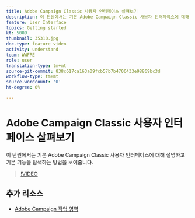 ```yaml
---
title: Adobe Campaign Classic 사용자 인터페이스 살펴보기
description: 이 단원에서는 기본 Adobe Campaign Classic 사용자 인터페이스에 대해 설명하고 기본 기능을 탐색하는 방법을 보여줍니다.
feature: User Interface
topics: Getting started
kt: 5009
thumbnail: 35310.jpg
doc-type: feature video
activity: understand
team: WWFRE
role: user
translation-type: tm+mt
source-git-commit: 838c617ca163a09fcb57b7b4706433e98869bc3d
workflow-type: tm+mt
source-wordcount: '0'
ht-degree: 0%

---
```



# Adobe Campaign Classic 사용자 인터페이스 살펴보기

이 단원에서는 기본 Adobe Campaign Classic 사용자 인터페이스에 대해 설명하고 기본 기능을 탐색하는 방법을 보여줍니다.

>[!VIDEO](https://video.tv.adobe.com/v/35130?quality=12)

## 추가 리소스

* [Adobe Campaign 작업 영역](https://docs.adobe.com/content/help/ko-KR/campaign-classic/using/getting-started/starting-with-adobe-campaign/adobe-campaign-workspace.html)
